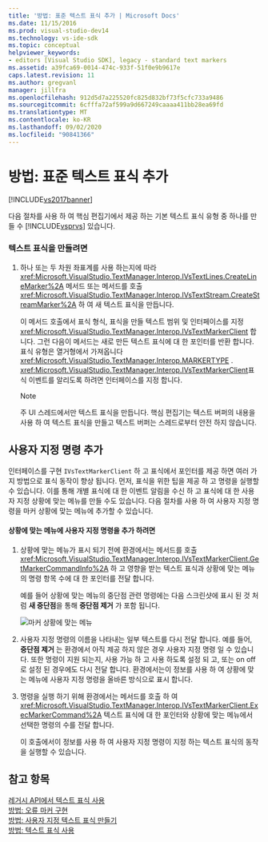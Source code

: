 ```yaml
---
title: '방법: 표준 텍스트 표식 추가 | Microsoft Docs'
ms.date: 11/15/2016
ms.prod: visual-studio-dev14
ms.technology: vs-ide-sdk
ms.topic: conceptual
helpviewer_keywords:
- editors [Visual Studio SDK], legacy - standard text markers
ms.assetid: a39fca69-0014-474c-933f-51f0e9b9617e
caps.latest.revision: 11
ms.author: gregvanl
manager: jillfra
ms.openlocfilehash: 912d5d7a225520fc825d832bf73f5cfc733a9486
ms.sourcegitcommit: 6cfffa72af599a9d667249caaaa411bb28ea69fd
ms.translationtype: MT
ms.contentlocale: ko-KR
ms.lasthandoff: 09/02/2020
ms.locfileid: "90841366"
---
```

# <a name="how-to-add-standard-text-markers"></a>방법: 표준 텍스트 표식 추가
[!INCLUDE[vs2017banner](../includes/vs2017banner.md)]

다음 절차를 사용 하 여 핵심 편집기에서 제공 하는 기본 텍스트 표식 유형 중 하나를 만들 수 [!INCLUDE[vsprvs](../includes/vsprvs-md.md)] 있습니다.  
  
### <a name="to-create-a-text-marker"></a>텍스트 표식을 만들려면  
  
1. 하나 또는 두 차원 좌표계를 사용 하는지에 따라 <xref:Microsoft.VisualStudio.TextManager.Interop.IVsTextLines.CreateLineMarker%2A> 메서드 또는 메서드를 호출 <xref:Microsoft.VisualStudio.TextManager.Interop.IVsTextStream.CreateStreamMarker%2A> 하 여 새 텍스트 표식을 만듭니다.  
  
     이 메서드 호출에서 표식 형식, 표식을 만들 텍스트 범위 및 인터페이스를 지정 <xref:Microsoft.VisualStudio.TextManager.Interop.IVsTextMarkerClient> 합니다. 그런 다음이 메서드는 새로 만든 텍스트 표식에 대 한 포인터를 반환 합니다. 표식 유형은 열거형에서 가져옵니다 <xref:Microsoft.VisualStudio.TextManager.Interop.MARKERTYPE> . <xref:Microsoft.VisualStudio.TextManager.Interop.IVsTextMarkerClient>표식 이벤트를 알리도록 하려면 인터페이스를 지정 합니다.  
  
    > [!NOTE]
    > 주 UI 스레드에서만 텍스트 표식을 만듭니다. 핵심 편집기는 텍스트 버퍼의 내용을 사용 하 여 텍스트 표식을 만들고 텍스트 버퍼는 스레드로부터 안전 하지 않습니다.  
  
## <a name="adding-a-custom-command"></a>사용자 지정 명령 추가  
 인터페이스를 구현 `IVsTextMarkerClient` 하 고 표식에서 포인터를 제공 하면 여러 가지 방법으로 표식 동작이 향상 됩니다. 먼저, 표식을 위한 팁을 제공 하 고 명령을 실행할 수 있습니다. 이를 통해 개별 표식에 대 한 이벤트 알림을 수신 하 고 표식에 대 한 사용자 지정 상황에 맞는 메뉴를 만들 수도 있습니다. 다음 절차를 사용 하 여 사용자 지정 명령을 마커 상황에 맞는 메뉴에 추가할 수 있습니다.  
  
#### <a name="to-add-a-custom-command-to-the-context-menu"></a>상황에 맞는 메뉴에 사용자 지정 명령을 추가 하려면  
  
1. 상황에 맞는 메뉴가 표시 되기 전에 환경에서는 메서드를 호출 <xref:Microsoft.VisualStudio.TextManager.Interop.IVsTextMarkerClient.GetMarkerCommandInfo%2A> 하 고 영향을 받는 텍스트 표식과 상황에 맞는 메뉴의 명령 항목 수에 대 한 포인터를 전달 합니다.  
  
     예를 들어 상황에 맞는 메뉴의 중단점 관련 명령에는 다음 스크린샷에 표시 된 것 처럼 **새 중단점**을 통해 **중단점 제거** 가 포함 됩니다.  
  
     ![마커 상황에 맞는 메뉴](../extensibility/media/vsmarkercontextmenu.gif "vsMarkercontextmenu")  
  
2. 사용자 지정 명령의 이름을 나타내는 일부 텍스트를 다시 전달 합니다. 예를 들어, **중단점 제거** 는 환경에서 아직 제공 하지 않은 경우 사용자 지정 명령 일 수 있습니다. 또한 명령이 지원 되는지, 사용 가능 하 고 사용 하도록 설정 되 고, 또는 on off로 설정 된 경우에도 다시 전달 합니다. 환경에서는이 정보를 사용 하 여 상황에 맞는 메뉴에 사용자 지정 명령을 올바른 방식으로 표시 합니다.  
  
3. 명령을 실행 하기 위해 환경에서는 메서드를 호출 하 여 <xref:Microsoft.VisualStudio.TextManager.Interop.IVsTextMarkerClient.ExecMarkerCommand%2A> 텍스트 표식에 대 한 포인터와 상황에 맞는 메뉴에서 선택한 명령의 수를 전달 합니다.  
  
     이 호출에서이 정보를 사용 하 여 사용자 지정 명령이 지정 하는 텍스트 표식의 동작을 실행할 수 있습니다.  
  
## <a name="see-also"></a>참고 항목  
 [레거시 API에서 텍스트 표식 사용](../extensibility/using-text-markers-with-the-legacy-api.md)   
 [방법: 오류 마커 구현](../extensibility/how-to-implement-error-markers.md)   
 [방법: 사용자 지정 텍스트 표식 만들기](../extensibility/how-to-create-custom-text-markers.md)   
 [방법: 텍스트 표식 사용](../extensibility/how-to-use-text-markers.md)
